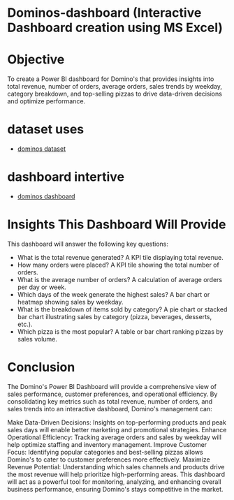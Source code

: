 # Dominos-dashboard (Interactive Dashboard creation using MS Excel)
# Objective
To create a Power BI dashboard for Domino's that provides insights into total revenue, number of orders, average orders, sales trends by weekday, category breakdown, and top-selling pizzas to drive data-driven decisions and optimize performance.
# dataset uses
- <a href="https://github.com/RishabhLasunte/Dominos-dashboard/blob/main/Domino's.csv">dominos dataset</a>
# dashboard intertive
- <a href="https://github.com/RishabhLasunte/Dominos-dashboard/blob/main/dominos%20dasboard%20ss.png">dominos dashboard</a>

# Insights This Dashboard Will Provide
This dashboard will answer the following key questions:

- What is the total revenue generated?
A KPI tile displaying total revenue.
- How many orders were placed?
A KPI tile showing the total number of orders.
- What is the average number of orders?
A calculation of average orders per day or week.
- Which days of the week generate the highest sales?
A bar chart or heatmap showing sales by weekday.
- What is the breakdown of items sold by category?
A pie chart or stacked bar chart illustrating sales by category (pizza, beverages, desserts, etc.).
- Which pizza is the most popular?
A table or bar chart ranking pizzas by sales volume.
# Conclusion
The Domino's Power BI Dashboard will provide a comprehensive view of sales performance, customer preferences, and operational efficiency. By consolidating key metrics such as total revenue, number of orders, and sales trends into an interactive dashboard, Domino's management can:

Make Data-Driven Decisions: Insights on top-performing products and peak sales days will enable better marketing and promotional strategies.
Enhance Operational Efficiency: Tracking average orders and sales by weekday will help optimize staffing and inventory management.
Improve Customer Focus: Identifying popular categories and best-selling pizzas allows Domino's to cater to customer preferences more effectively.
Maximize Revenue Potential: Understanding which sales channels and products drive the most revenue will help prioritize high-performing areas.
This dashboard will act as a powerful tool for monitoring, analyzing, and enhancing overall business performance, ensuring Domino's stays competitive in the market.

